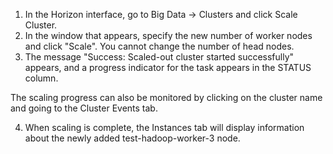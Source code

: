 1. In the Horizon interface, go to Big Data → Clusters and click Scale Cluster.
2. In the window that appears, specify the new number of worker nodes and click "Scale". You cannot change the number of head nodes.
3. The message "Success: Scaled-out cluster started successfully" appears, and a progress indicator for the task appears in the STATUS column.

The scaling progress can also be monitored by clicking on the cluster name and going to the Cluster Events tab.

4. When scaling is complete, the Instances tab will display information about the newly added test-hadoop-worker-3 node.
